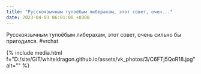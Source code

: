 ```yaml
---
title: "Русскоязычным тупоёбым либерахам, этот совет, очен..."
date: 2023-04-03 06:01:00 +0300
---
```


Русскоязычным тупоёбым либерахам, этот совет, очень сильно бы пригодился.
#vrchat

{% include media.html f="D:/site/GiT/whiteldragon.github.io/assets/vk_photos/3/C6FTj5QoR18.jpg" alt="" %}
